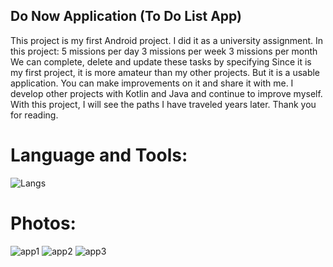 ## Do Now Application (To Do List App)

This project is my first Android project.
I did it as a university assignment.
In this project:
5 missions per day
3 missions per week
3 missions per month
We can complete, delete and update these tasks by specifying
Since it is my first project, it is more amateur than my other projects.
But it is a usable application. You can make improvements on it and share it with me.
I develop other projects with Kotlin and Java and continue to improve myself. With this project, I will see the paths I have traveled years later. Thank you for reading.

# Language and Tools:

![Langs](https://skillicons.dev/icons?i=kotlin,androidstudio,")

# Photos:

![app1](https://github.com/ozcanbayram/Do-Now-App/assets/117665864/19a3d0ed-78c4-42ec-bc0d-a11da11a251c)
![app2](https://github.com/ozcanbayram/Do-Now-App/assets/117665864/cd83327a-690e-4bd5-bdd7-414e9f730ed7)
![app3](https://github.com/ozcanbayram/Do-Now-App/assets/117665864/a8890d38-78a8-4e2e-9a3b-e4fb88c498cf)
